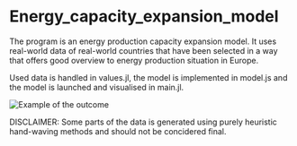 # Energy_capacity_expansion_model
The program is an energy production capacity expansion model. It uses real-world data of real-world countries that have been selected in a way that offers good overview to energy production situation in Europe.

Used data is handled in values.jl, the model is implemented in model.js and the model is launched and visualised in main.jl.

![Example of the outcome](examplePlot1.jpg)

DISCLAIMER:
Some parts of the data is generated using purely heuristic hand-waving methods and should not be concidered final.
